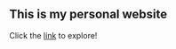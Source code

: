## This is my personal website
Click the [link](https://vladislavzasyadko.netlify.com/) to explore!


